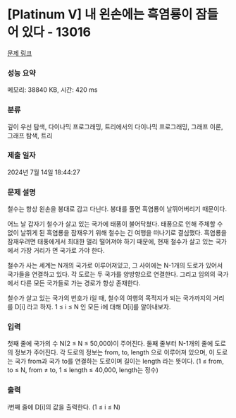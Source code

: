 # [Platinum V] 내 왼손에는 흑염룡이 잠들어 있다 - 13016 

[문제 링크](https://www.acmicpc.net/problem/13016) 

### 성능 요약

메모리: 38840 KB, 시간: 420 ms

### 분류

깊이 우선 탐색, 다이나믹 프로그래밍, 트리에서의 다이나믹 프로그래밍, 그래프 이론, 그래프 탐색, 트리

### 제출 일자

2024년 7월 14일 18:44:27

### 문제 설명

<p>철수는 항상 왼손을 붕대로 감고 다닌다. 붕대를 풀면 흑염룡이 날뛰어버리기 때문이다.</p>

<p>어느 날 갑자기 철수가 살고 있는 국가에 태풍이 불어닥쳤다. 태풍으로 인해 주체할 수 없이 날뛰게 된 흑염룡을 잠재우기 위해 철수는 긴 여행을 떠나기로 결심했다. 흑염룡을 잠재우려면 태풍에게서 최대한 멀리 떨어져야 하기 때문에, 현재 철수가 살고 있는 국가에서 가장 거리가 먼 국가로 가야 한다.</p>

<p>철수가 사는 세계는 N개의 국가로 이루어져있고, 그 사이에는 N-1개의 도로가 있어서 국가들을 연결하고 있다. 각 도로는 두 국가를 양방향으로 연결한다. 그리고 임의의 국가에서 다른 모든 국가들로 가는 경로가 항상 존재한다.</p>

<p>철수가 살고 있는 국가의 번호가 i일 때, 철수의 여행의 목적지가 되는 국가까지의 거리를 D[i] 라고 하자. 1 ≤ i ≤ N 인 모든 i에 대해 D[i]를 알아내보자.</p>

### 입력 

 <p>첫째 줄에 국가의 수 N(2 ≤ N ≤ 50,000)이 주어진다. 둘째 줄부터 N-1개의 줄에 도로의 정보가 주어진다. 각 도로의 정보는 from, to, length 으로 이루어져 있으며, 이 도로는 국가 from과 국가 to를 연결하는 도로이며 길이는 length 라는 뜻이다. (1 ≤ from, to ≤ N, from ≠ to, 1 ≤ length ≤ 40,000, length는 정수)</p>

### 출력 

 <p>i번째 줄에 D[i]의 값을 출력한다. (1 ≤ i ≤ N)</p>

